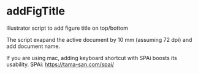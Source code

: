 # addFigTitle
Illustrator script to add figure title on top/bottom

The script exapand the active document by 10 mm (assuming 72 dpi) and add document name.


If you are using mac, adding keyboard shortcut with SPAi boosts its usability.
SPAi: https://tama-san.com/spai/

